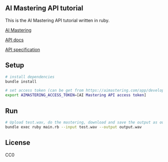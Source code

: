 ## AI Mastering API tutorial

This is the AI Mastering API tutorial written in ruby.

[AI Mastering](https://aimastering.com)

[API docs](https://github.com/ai-mastering/aimastering-ruby#documentation-for-api-endpoints)

[API specification](https://app.swaggerhub.com/apis/aimastering/aimastering)

## Setup

```bash
# install dependencies
bundle install

# set access token (can be get from https://aimastering.com/app/developer)
export AIMASTERING_ACCESS_TOKEN=[AI Mastering API access token]
```

## Run

```bash
# Upload test.wav, do the mastering, download and save the output as output.wav 
bundle exec ruby main.rb --input test.wav --output output.wav
```

## License

CC0
